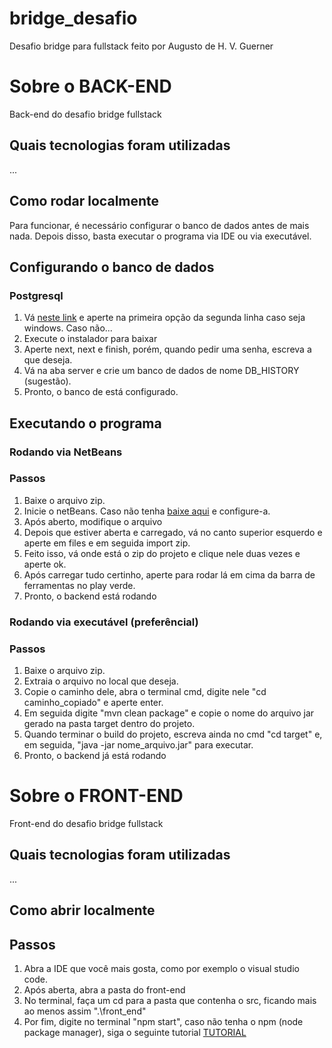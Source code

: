 # bridge_desafio
Desafio bridge para fullstack feito por Augusto de H. V. Guerner

# Sobre o BACK-END
Back-end do desafio bridge fullstack

## Quais tecnologias foram utilizadas

...

## Como rodar localmente
Para funcionar, é necessário configurar o banco de dados antes de mais nada. Depois disso, basta executar o programa via IDE ou via executável.

## Configurando o banco de dados

### Postgresql
1. Vá <a href="#">neste link</a> e aperte na primeira opção da segunda linha caso seja windows. Caso não...
2. Execute o instalador para baixar
3. Aperte next, next e finish, porém, quando pedir uma senha, escreva a que deseja.
4. Vá na aba server e crie um banco de dados de nome DB_HISTORY (sugestão).
5. Pronto, o banco de está configurado.


## Executando o programa

### Rodando via NetBeans
### Passos
1. Baixe o arquivo zip.
2. Inicie o netBeans. Caso não tenha <a href="#">baixe aqui</a> e configure-a.
3. Após aberto, modifique o arquivo 
3. Depois que estiver aberta e carregado, vá no canto superior esquerdo e aperte em files e em seguida import zip.
4. Feito isso, vá onde está o zip do projeto e clique nele duas vezes e aperte ok.
5. Após carregar tudo certinho, aperte para rodar lá em cima da barra de ferramentas no play verde.
6. Pronto, o backend está rodando

### Rodando via executável (preferêncial)
### Passos
1. Baixe o arquivo zip. 
2. Extraia o arquivo no local que deseja.
3. Copie o caminho dele, abra o terminal cmd, digite nele "cd caminho_copiado" e aperte enter.
4. Em seguida digite "mvn clean package" e copie o nome do arquivo jar gerado na pasta target dentro do projeto.
5. Quando terminar o build do projeto, escreva ainda no cmd "cd target" e, em seguida, "java -jar nome_arquivo.jar" para executar.
6. Pronto, o backend já está rodando


# Sobre o FRONT-END
Front-end do desafio bridge fullstack

## Quais tecnologias foram utilizadas

...

## Como abrir localmente 
## Passos
1. Abra a IDE que você mais gosta, como por exemplo o visual studio code.
2. Após aberta, abra a pasta do front-end
3. No terminal, faça um cd para a pasta que contenha o src, ficando mais ao menos assim ".\front_end"
4. Por fim, digite no terminal "npm start", caso não tenha o npm (node package manager), siga o seguinte tutorial <a href="[[#](https://phoenixnap.com/kb/install-node-js-npm-on-windows)](https://dicasdejavascript.com.br/instalacao-do-nodejs-e-npm-no-windows-passo-a-passo/)">TUTORIAL</a>

